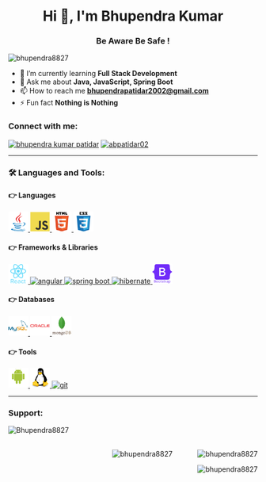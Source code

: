<h1 align="center">Hi 👋, I'm Bhupendra Kumar</h1>
<h3 align="center">Be Aware Be Safe !</h3>


<p align="left"> <img src="https://komarev.com/ghpvc/?username=bhupendra8827&label=Profile%20views&color=0e75b6&style=flat" alt="bhupendra8827" /> </p>

- 🌱 I’m currently learning **Full Stack Development**
- 💬 Ask me about **Java, JavaScript, Spring Boot**
- 📫 How to reach me **bhupendrapatidar2002@gmail.com**
- ⚡ Fun fact **Nothing is Nothing**

<h3 align="left">Connect with me:</h3>
<p align="left">
<a href="https://www.linkedin.com/feed/" target="blank"><img align="center" src="https://raw.githubusercontent.com/rahuldkjain/github-profile-readme-generator/master/src/images/icons/Social/linked-in-alt.svg" alt="bhupendra kumar patidar" height="30" width="40" /></a>
<a href="https://instagram.com/abpatidar02" target="blank"><img align="center" src="https://raw.githubusercontent.com/rahuldkjain/github-profile-readme-generator/master/src/images/icons/Social/instagram.svg" alt="abpatidar02" height="30" width="40" /></a>
</p>

---

<h3 align="left">🛠️ Languages and Tools:</h3>

<h4>👉 Languages</h4>
<p align="left">
  <a href="https://www.java.com" target="_blank" rel="noreferrer"> <img src="https://raw.githubusercontent.com/devicons/devicon/master/icons/java/java-original.svg" alt="java" width="40" height="40"/> </a>
  <a href="https://developer.mozilla.org/en-US/docs/Web/JavaScript" target="_blank" rel="noreferrer"> <img src="https://raw.githubusercontent.com/devicons/devicon/master/icons/javascript/javascript-original.svg" alt="javascript" width="40" height="40"/> </a>
  <a href="https://www.w3.org/html/" target="_blank" rel="noreferrer"> <img src="https://raw.githubusercontent.com/devicons/devicon/master/icons/html5/html5-original-wordmark.svg" alt="html5" width="40" height="40"/> </a>
  <a href="https://www.w3schools.com/css/" target="_blank" rel="noreferrer"> <img src="https://raw.githubusercontent.com/devicons/devicon/master/icons/css3/css3-original-wordmark.svg" alt="css3" width="40" height="40"/> </a>
</p>

<h4>👉 Frameworks & Libraries</h4>
<p align="left">
  <a href="https://reactjs.org/" target="_blank" rel="noreferrer"> <img src="https://raw.githubusercontent.com/devicons/devicon/master/icons/react/react-original-wordmark.svg" alt="react" width="40" height="40"/> </a>
  <a href="https://angular.io/" target="_blank" rel="noreferrer"> <img src="https://angular.io/assets/images/logos/angular/angular.svg" alt="angular" width="40" height="40"/> </a>
  <a href="https://spring.io/projects/spring-boot" target="_blank" rel="noreferrer"> <img src="https://www.vectorlogo.zone/logos/springio/springio-icon.svg" alt="spring boot" width="40" height="40"/> </a>
  <a href="https://hibernate.org/" target="_blank" rel="noreferrer"> <img src="[https://static.javatpoint.com/hibernate/images/hibernate2.png](https://tse3.mm.bing.net/th/id/OIP.m66eOZqkpo_D8E5VMxRsvgHaCv?pid=Api&P=0&h=180)" alt="hibernate" width="40" height="40"/> </a>
  <a href="https://getbootstrap.com" target="_blank" rel="noreferrer"> <img src="https://raw.githubusercontent.com/devicons/devicon/master/icons/bootstrap/bootstrap-plain-wordmark.svg" alt="bootstrap" width="40" height="40"/> </a>
</p>

<h4>👉 Databases</h4>
<p align="left">
  <a href="https://www.mysql.com/" target="_blank" rel="noreferrer"> <img src="https://raw.githubusercontent.com/devicons/devicon/master/icons/mysql/mysql-original-wordmark.svg" alt="mysql" width="40" height="40"/> </a>
  <a href="https://www.oracle.com/" target="_blank" rel="noreferrer"> <img src="https://raw.githubusercontent.com/devicons/devicon/master/icons/oracle/oracle-original.svg" alt="oracle" width="40" height="40"/> </a>
  <a href="https://www.mongodb.com/" target="_blank" rel="noreferrer"> <img src="https://raw.githubusercontent.com/devicons/devicon/master/icons/mongodb/mongodb-original-wordmark.svg" alt="mongodb" width="40" height="40"/> </a>
</p>

<h4>👉 Tools</h4>
<p align="left"> 
  <a href="https://developer.android.com" target="_blank" rel="noreferrer"> <img src="https://raw.githubusercontent.com/devicons/devicon/master/icons/android/android-original-wordmark.svg" alt="android" width="40" height="40"/> </a> 
  <a href="https://www.linux.org/" target="_blank" rel="noreferrer"> <img src="https://raw.githubusercontent.com/devicons/devicon/master/icons/linux/linux-original.svg" alt="linux" width="40" height="40"/> </a>
  <a href="https://git-scm.com/" target="_blank" rel="noreferrer"> <img src="https://www.vectorlogo.zone/logos/git-scm/git-scm-icon.svg" alt="git" width="40" height="40"/> </a> 
</p>

---

<h3 align="left">Support:</h3>
<p><a href="https://www.buymeacoffee.com/Bhupendra8827"> <img align="left" src="https://cdn.buymeacoffee.com/buttons/v2/default-yellow.png" height="50" width="210" alt="Bhupendra8827" /></a></p><br><br>

<p><img align="left" src="https://github-readme-stats.vercel.app/api/top-langs?username=bhupendra8827&show_icons=true&locale=en&layout=compact" alt="bhupendra8827" /></p>
<p>&nbsp;<img align="right" src="https://github-readme-stats.vercel.app/api?username=bhupendra8827&show_icons=true&locale=en" alt="bhupendra8827" /></p>
<p><img align="right" src="https://github-readme-streak-stats.herokuapp.com/?user=bhupendra8827&" alt="bhupendra8827" /></p>
